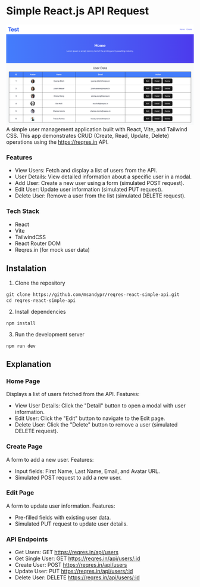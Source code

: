 # Simple React.js API Request
![website-image](src/assets/image.png)
A simple user management application built with React, Vite, and Tailwind CSS. This app demonstrates CRUD (Create, Read, Update, Delete) operations using the https://reqres.in API.

### Features
- View Users: Fetch and display a list of users from the API.
- User Details: View detailed information about a specific user in a modal.
- Add User: Create a new user using a form (simulated POST request).
- Edit User: Update user information (simulated PUT request).
- Delete User: Remove a user from the list (simulated DELETE request).

### Tech Stack
- React
- Vite
- TailwindCSS
- React Router DOM
- Reqres.in (for mock user data)

## Instalation
1. Clone the repository
```
git clone https://github.com/msandypr/reqres-react-simple-api.git
cd reqres-react-simple-api
```
2. Install dependencies
```
npm install
```
3. Run the development server
```
npm run dev
```

## Explanation
### Home Page
Displays a list of users fetched from the API.
Features:
- View User Details: Click the "Detail" button to open a modal with user information.
- Edit User: Click the "Edit" button to navigate to the Edit page.
- Delete User: Click the "Delete" button to remove a user (simulated DELETE request).
### Create Page
A form to add a new user.
Features:
- Input fields: First Name, Last Name, Email, and Avatar URL.
- Simulated POST request to add a new user.
### Edit Page
A form to update user information.
Features:
- Pre-filled fields with existing user data.
- Simulated PUT request to update user details.
### API Endpoints
- Get Users: GET https://reqres.in/api/users
- Get Single User: GET https://reqres.in/api/users/:id
- Create User: POST https://reqres.in/api/users
- Update User: PUT https://reqres.in/api/users/:id
- Delete User: DELETE https://reqres.in/api/users/:id


